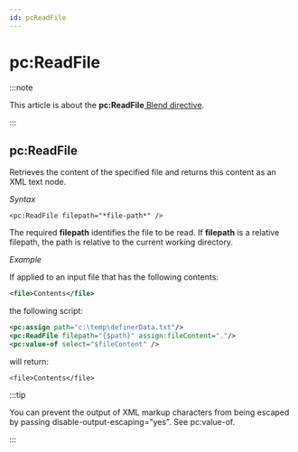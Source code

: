 ```yaml
---
id: pcReadFile
---
```


# pc:ReadFile




:::note

This article is about the **pc:ReadFile**[ Blend directive](/docs/Repositories/Blend_directives).

:::

## **pc:ReadFile**

Retrieves the content of the specified file and returns this content as an XML text node.

*Syntax*

```
<pc:ReadFile filepath="*file-path*" />
```

The required **filepath** identifies the file to be read. If **filepath** is a relative filepath, the path is relative to the current working directory.

*Example*

If applied to an input file that has the following contents:

```xml
<file>Contents</file>
```

the following script:

```xml
<pc:assign path="c:\temp\definerData.txt"/>
<pc:ReadFile filepath="{$path}" assign:fileContent="."/>
<pc:value-of select="$fileContent" />
```

will return:

```
<file>Contents</file>
```


:::tip

You can prevent the output of XML markup characters from being escaped by passing disable-output-escaping="yes". See pc:value-of.

:::
